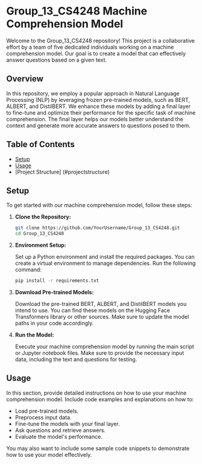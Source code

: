 # Group_13_CS4248 Machine Comprehension Model

Welcome to the Group_13_CS4248 repository! This project is a collaborative effort by a team of five dedicated individuals working on a machine comprehension model. Our goal is to create a model that can effectively answer questions based on a given text.

## Overview

In this repository, we employ a popular approach in Natural Language Processing (NLP) by leveraging frozen pre-trained models, such as BERT, ALBERT, and DistilBERT. We enhance these models by adding a final layer to fine-tune and optimize their performance for the specific task of machine comprehension. The final layer helps our models better understand the context and generate more accurate answers to questions posed to them.

## Table of Contents

- [Setup](#setup)
- [Usage](#usage)
- [Project Structure] (#projectstructure)
## Setup

To get started with our machine comprehension model, follow these steps:

1. **Clone the Repository:**

   ```bash
   git clone https://github.com/YourUsername/Group_13_CS4248.git
   cd Group_13_CS4248
   ```

2. **Environment Setup:**

   Set up a Python environment and install the required packages. You can create a virtual environment to manage dependencies. Run the following command:

   ```bash
   pip install -r requirements.txt
   ```

3. **Download Pre-trained Models:**

   Download the pre-trained BERT, ALBERT, and DistilBERT models you intend to use. You can find these models on the Hugging Face Transformers library or other sources. Make sure to update the model paths in your code accordingly.

4. **Run the Model:**

   Execute your machine comprehension model by running the main script or Jupyter notebook files. Make sure to provide the necessary input data, including the text and questions for testing.

## Usage

In this section, provide detailed instructions on how to use your machine comprehension model. Include code examples and explanations on how to:

- Load pre-trained models.
- Preprocess input data.
- Fine-tune the models with your final layer.
- Ask questions and retrieve answers.
- Evaluate the model's performance.

You may also want to include some sample code snippets to demonstrate how to use your model effectively.


